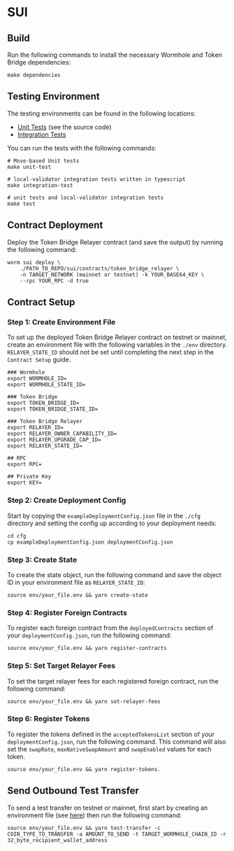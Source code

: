 # SUI

## Build

Run the following commands to install the necessary Wormhole and Token Bridge dependencies:

```
make dependencies
```

## Testing Environment

The testing environments can be found in the following locations:

- [Unit Tests](./contracts/token_bridge_relayer/) (see the source code)
- [Integration Tests](./ts/tests/01_token_bridge_relayer.ts)

You can run the tests with the following commands:

```
# Move-based Unit tests
make unit-test

# local-validator integration tests written in typescript
make integration-test

# unit tests and local-validator integration tests
make test
```

## Contract Deployment

Deploy the Token Bridge Relayer contract (and save the output) by running the following command:

```
worm sui deploy \
    ./PATH_TO_REPO/sui/contracts/token_bridge_relayer \
    -n TARGET_NETWORK (mainnet or testnet) -k YOUR_BASE64_KEY \
    --rpc YOUR_RPC -d true
```

## Contract Setup

### Step 1: Create Environment File

To set up the deployed Token Bridge Relayer contract on testnet or mainnet, create an environment file with the following variables in the `./env` directory. `RELAYER_STATE_ID` should not be set until completing the next step in the `Contract Setup` guide.

```
### Wormhole
export WORMHOLE_ID=
export WORMHOLE_STATE_ID=

### Token Bridge
export TOKEN_BRIDGE_ID=
export TOKEN_BRIDGE_STATE_ID=

### Token Bridge Relayer
export RELAYER_ID=
export RELAYER_OWNER_CAPABILITY_ID=
export RELAYER_UPGRADE_CAP_ID=
export RELAYER_STATE_ID=

## RPC
export RPC=

## Private Key
export KEY=
```

### Step 2: Create Deployment Config

Start by copying the `exampleDeploymentConfig.json` file in the `./cfg` directory and setting the config up according to your deployment needs:

```
cd cfg
cp exampleDeploymentConfig.json deploymentConfig.json
```

### Step 3: Create State

To create the state object, run the following command and save the object ID in your environment file as `RELAYER_STATE_ID`:

```
source env/your_file.env && yarn create-state
```

### Step 4: Register Foreign Contracts

To register each foreign contract from the `deployedContracts` section of your `deploymentConfig.json`, run the following command:

```
source env/your_file.env && yarn register-contracts
```

### Step 5: Set Target Relayer Fees

To set the target relayer fees for each registered foreign contract, run the following command:

```
source env/your_file.env && yarn set-relayer-fees
```

### Step 6: Register Tokens

To register the tokens defined in the `acceptedTokensList` section of your `deploymentConfig.json`, run the following command. This command will also set the `swapRate`, `maxNativeSwapAmount` and `swapEnabled` values for each token.

```
source env/your_file.env && yarn register-tokens.
```

## Send Outbound Test Transfer

To send a test transfer on testnet or mainnet, first start by creating an environment file (see [here](#step-1-create-environment-file)) then run the following command:

```
source env/your_file.env && yarn test-transfer -c COIN_TYPE_TO_TRANSFER -a AMOUNT_TO_SEND -t TARGET_WORMHOLE_CHAIN_ID -r 32_byte_recipient_wallet_address
```
